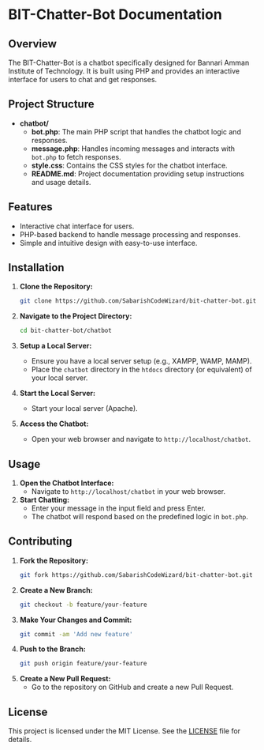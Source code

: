 # BIT-Chatter-Bot Documentation

## Overview

The BIT-Chatter-Bot is a chatbot specifically designed for Bannari Amman Institute of Technology. It is built using PHP and provides an interactive interface for users to chat and get responses.

## Project Structure

- **chatbot/**
  - **bot.php**: The main PHP script that handles the chatbot logic and responses.
  - **message.php**: Handles incoming messages and interacts with `bot.php` to fetch responses.
  - **style.css**: Contains the CSS styles for the chatbot interface.
  - **README.md**: Project documentation providing setup instructions and usage details.

## Features

- Interactive chat interface for users.
- PHP-based backend to handle message processing and responses.
- Simple and intuitive design with easy-to-use interface.

## Installation

1. **Clone the Repository:**
   ```bash
   git clone https://github.com/SabarishCodeWizard/bit-chatter-bot.git
   ```
2. **Navigate to the Project Directory:**
   ```bash
   cd bit-chatter-bot/chatbot
   ```
3. **Setup a Local Server:**
   - Ensure you have a local server setup (e.g., XAMPP, WAMP, MAMP).
   - Place the `chatbot` directory in the `htdocs` directory (or equivalent) of your local server.

4. **Start the Local Server:**
   - Start your local server (Apache).

5. **Access the Chatbot:**
   - Open your web browser and navigate to `http://localhost/chatbot`.

## Usage

1. **Open the Chatbot Interface:**
   - Navigate to `http://localhost/chatbot` in your web browser.
2. **Start Chatting:**
   - Enter your message in the input field and press Enter.
   - The chatbot will respond based on the predefined logic in `bot.php`.

## Contributing

1. **Fork the Repository:**
   ```bash
   git fork https://github.com/SabarishCodeWizard/bit-chatter-bot.git
   ```
2. **Create a New Branch:**
   ```bash
   git checkout -b feature/your-feature
   ```
3. **Make Your Changes and Commit:**
   ```bash
   git commit -am 'Add new feature'
   ```
4. **Push to the Branch:**
   ```bash
   git push origin feature/your-feature
   ```
5. **Create a New Pull Request:**
   - Go to the repository on GitHub and create a new Pull Request.

## License

This project is licensed under the MIT License. See the [LICENSE](LICENSE) file for details.
